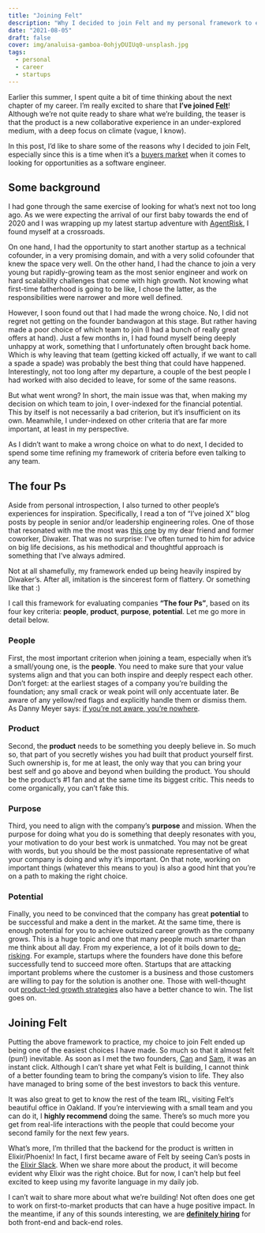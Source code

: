 ```yaml
---
title: "Joining Felt"
description: "Why I decided to join Felt and my personal framework to evaluate companies."
date: "2021-08-05"
draft: false
cover: img/analuisa-gamboa-0ohjyDUIUq0-unsplash.jpg
tags:
  - personal
  - career
  - startups
---
```


Earlier this summer, I spent quite a bit of time thinking about the next chapter of my career. I’m really excited to share that **I’ve joined [Felt](https://felt.com)**! Although we’re not quite ready to share what we’re building, the teaser is that the product is a new collaborative experience in an under-explored medium, with a deep focus on climate (vague, I know).

In this post, I’d like to share some of the reasons why I decided to join Felt, especially since this is a time when it’s a [buyers market](https://www.latimes.com/business/story/2021-07-31/employers-bow-down-to-tech-workers-in-hottest-job-market) when it comes to looking for opportunities as a software engineer.

## Some background

I had gone through the same exercise of looking for what’s next not too long ago. As we were expecting the arrival of our first baby towards the end of 2020 and I was wrapping up my latest startup adventure with [AgentRisk](https://agentrisk.com), I found myself at a crossroads.

On one hand, I had the opportunity to start another startup as a technical cofounder, in a very promising domain, and with a very solid cofounder that knew the space very well. On the other hand, I had the chance to join a very young but rapidly-growing team as the most senior engineer and work on hard scalability challenges that come with high growth. Not knowing what first-time fatherhood is going to be like, I chose the latter, as the responsibilities were narrower and more well defined.

However, I soon found out that I had made the wrong choice. No, I did not regret not getting on the founder bandwagon at this stage. But rather having made a poor choice of which team to join (I had a bunch of really great offers at hand). Just a few months in, I had found myself being deeply unhappy at work, something that I unfortunately often brought back home. Which is why leaving that team (getting kicked off actually, if we want to call a spade a spade) was probably the best thing that could have happened. Interestingly, not too long after my departure, a couple of the best people I had worked with also decided to leave, for some of the same reasons.

But what went wrong? In short, the main issue was that, when making my decision on which team to join, I over-indexed for the financial potential. This by itself is not necessarily a bad criterion, but it’s insufficient on its own. Meanwhile, I under-indexed on other criteria that are far more important, at least in my perspective.

As I didn’t want to make a wrong choice on what to do next, I decided to spend some time refining my framework of criteria before even talking to any team.

## The four Ps

Aside from personal introspection, I also turned to other people’s experiences for inspiration. Specifically, I read a ton of “I’ve joined X” blog posts by people in senior and/or leadership engineering roles. One of those that resonated with me the most was [this one](https://diwaker.io/hello-blockstack/) by my dear friend and former coworker, Diwaker. That was no surprise: I’ve often turned to him for advice on big life decisions, as his methodical and thoughtful approach is something that I’ve always admired.

Not at all shamefully, my framework ended up being heavily inspired by Diwaker’s. After all, imitation is the sincerest form of flattery. Or something like that :)

I call this framework for evaluating companies **“The four Ps”**, based on its four key criteria: **people**, **product**, **purpose**, **potential**. Let me go more in detail below.

### People

First, the most important criterion when joining a team, especially when it’s a small/young one, is the **people**. You need to make sure that your value systems align and that you can both inspire and deeply respect each other. Don’t forget: at the earliest stages of a company you’re building the foundation; any small crack or weak point will only accentuate later. Be aware of any yellow/red flags and explicitly handle them or dismiss them. As Danny Meyer says: [if you’re not aware, you’re nowhere](https://fs.blog/knowledge-project/danny-meyer/).

### Product

Second, the **product** needs to be something you deeply believe in. So much so, that part of you secretly wishes you had built that product yourself first. Such ownership is, for me at least, the only way that you can bring your best self and go above and beyond when building the product. You should be the product’s #1 fan and at the same time its biggest critic. This needs to come organically, you can’t fake this.

### Purpose

Third, you need to align with the company’s **purpose** and mission. When the purpose for doing what you do is something that deeply resonates with you, your motivation to do your best work is unmatched. You may not be great with words, but you should be the most passionate representative of what your company is doing and why it’s important. On that note, working on important things (whatever this means to you) is also a good hint that you’re on a path to making the right choice.

### Potential

Finally, you need to be convinced that the company has great **potential** to be successful and make a dent in the market. At the same time, there is enough potential for you to achieve outsized career growth as the company grows. This is a huge topic and one that many people much smarter than me think about all day. From my experience, a lot of it boils down to [de-risking](https://www.codingvc.com/tag/de-risking/). For example, startups where the founders have done this before successfully tend to succeed more often. Startups that are attacking important problems where the customer is a business and those customers are willing to pay for the solution is another one. Those with well-thought out [product-led growth strategies](https://kwokchain.com/2020/06/19/why-figma-wins/) also have a better chance to win. The list goes on.

## Joining Felt

Putting the above framework to practice, my choice to join Felt ended up being one of the easiest choices I have made. So much so that it almost felt (pun!) inevitable. As soon as I met the two founders, [Can](https://www.linkedin.com/in/cduruk/) and [Sam](https://www.linkedin.com/in/samhashemi/), it was an instant click. Although I can’t share yet what Felt is building, I cannot think of a better founding team to bring the company’s vision to life. They also have managed to bring some of the best investors to back this venture.

It was also great to get to know the rest of the team IRL, visiting Felt’s beautiful office in Oakland. If you’re interviewing with a small team and you can do it, I **highly recommend** doing the same. There’s so much more you get from real-life interactions with the people that could become your second family for the next few years.

What’s more, I’m thrilled that the backend for the product is written in Elixir/Phoenix! In fact, I first became aware of Felt by seeing Can’s posts in the [Elixir Slack](https://elixir-slackin.herokuapp.com/). When we share more about the product, it will become evident why Elixir was the right choice. But for now, I can’t help but feel excited to keep using my favorite language in my daily job.

I can’t wait to share more about what we’re building! Not often does one get to work on first-to-market products that can have a huge positive impact. In the meantime, if any of this sounds interesting, we are **[definitely hiring](https://www.notion.so/Work-at-Felt-ebf91dc8593144f3916cc5aea7af2814)** for both front-end and back-end roles.
